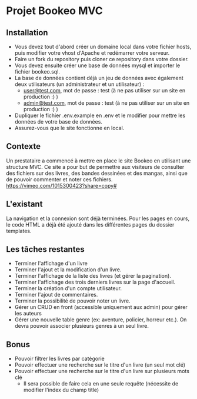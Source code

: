 # Projet Bookeo MVC
## Installation
* Vous devez tout d'abord créer un domaine local dans votre fichier hosts, puis modifier votre vhost d'Apache et redémarrer votre serveur.
* Faire un fork du repository puis cloner ce repository dans votre dossier.
* Vous devez ensuite créer une base de données mysql et importer le fichier bookeo.sql.
* La base de données contient déjà un jeu de données avec également deux utilisateurs (un administrateur et un utilisateur) :
    * user@test.com, mot de passe : test (à ne pas utiliser sur un site en production :) )
    * admin@test.com, mot de passe : test (à ne pas utiliser sur un site en production :) )
* Dupliquer le fichier .env.example en .env et le modifier pour mettre les données de votre base de données.
* Assurez-vous que le site fonctionne en local.

## Contexte
Un prestataire a commencé à mettre en place le site Bookeo en utilisant une structure MVC. Ce site a pour but de permettre aux visiteurs de consulter des fichiers sur des livres, des bandes dessinées et des mangas, ainsi que de pouvoir commenter et noter ces fichiers.
https://vimeo.com/1015300423?share=copy#

## L'existant
La navigation et la connexion sont déjà terminées. Pour les pages en cours, le code HTML a déjà été ajouté dans les différentes pages du dossier templates.

## Les tâches restantes
* Terminer l'affichage d'un livre
* Terminer l'ajout et la modification d'un livre.
* Terminer l'affichage de la liste des livres (et gérer la pagination).
* Terminer l'affichage des trois derniers livres sur la page d'accueil.
* Terminer la création d'un compte utilisateur.
* Terminer l'ajout de commentaires.
* Terminer la possibilité de pouvoir noter un livre.
* Gérer un CRUD en front (accessible uniquement aux admin) pour gérer les auteurs
* Gérer une nouvelle table genre (ex: aventure, policier, horreur etc.). On devra pouvoir associer plusieurs genres à un seul livre.

## Bonus
* Pouvoir filtrer les livres par catégorie
* Pouvoir effectuer une recherche sur le titre d'un livre (un seul mot clé)
* Pouvoir effectuer une recherche sur le titre d'un livre sur plusieurs mots clé
    * Il sera possible de faire cela en une seule requête (nécessite de modifier l'index du champ title)
